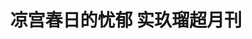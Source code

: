 ---
logo: images/凉宫春日的忧郁 实玖瑠超月刊.jpg
title: 凉宫春日的忧郁 实玖瑠超月刊
subTitle: 暂无资源，如果你拥有该资源，可点击此处向我们提交反馈

category: 公式书

hasResource: false
---